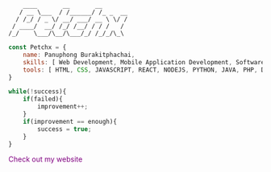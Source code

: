```batch
    ____       __       __
   / __ \___  / /______/ /_ _  __
  / /_/ / _ \/ __/ ___/ __ \ \/ /
 / ____/  __/ /_/ /__/ / / /   /
/_/    \___/\__/\___/_/ /_/_/\_\
```

```javascript
const Petchx = {
    name: Panuphong Burakitphachai,
    skills: [ Web Development, Mobile Application Development, Software Development, Ux/Ui Design ],
    tools: [ HTML, CSS, JAVASCRIPT, REACT, NODEJS, PYTHON, JAVA, PHP, DART, FLUTTER ],
}
```

```javascript
while(!success){
    if(failed){
        improvement++;
    }
    if(improvement == enough){
        success = true;
    }
}
```

<a href='https://petchx.dev' style='text-decoration: none; color: purple;'>Check out my website</a>
